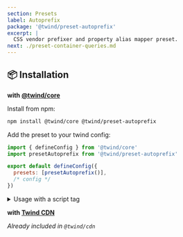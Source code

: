 ```yaml
---
section: Presets
label: Autoprefix
package: '@twind/preset-autoprefix'
excerpt: |
  CSS vendor prefixer and property alias mapper preset.
next: ./preset-container-queries.md
---
```


## 📦 Installation

**with [@twind/core](https://github.com/tw-in-js/twind/tree/main/packages/core)**

Install from npm:

```sh
npm install @twind/core @twind/preset-autoprefix
```

Add the preset to your twind config:

```js title="twind.config.js"
import { defineConfig } from '@twind/core'
import presetAutoprefix from '@twind/preset-autoprefix'

export default defineConfig({
  presets: [presetAutoprefix()],
  /* config */
})
```

<details><summary>Usage with a script tag</summary>

```html
<head>
  <script
    src="https://cdn.jsdelivr.net/combine/npm/twind,npm/@twind/preset-autoprefix"
    crossorigin
  ></script>
  <script>
    twind.install({
      presets: [twind.presetAutoprefix()],
      /* config */
    })
  </script>
</head>
```

</details>

**with [Twind CDN](./installation#twind-cdn)**

_Already included in `@twind/cdn`_
